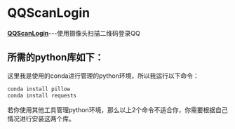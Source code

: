 # QQScanLogin
**[QQScanLogin](https://github.com/MuZiCul/QQScanLogin/)**---使用摄像头扫描二维码登录QQ

## 所需的python库如下：

这里我是使用的conda进行管理的python环境，所以我运行以下命令：

```bash
conda install pillow
conda install requests
```

若你使用其他工具管理python环境，那么以上2个命令不适合你，你需要根据自己情况进行安装这两个库。
